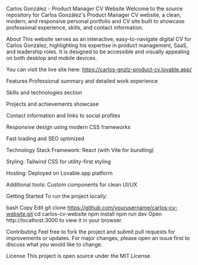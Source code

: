 Carlos González - Product Manager CV Website
Welcome to the source repository for Carlos González's Product Manager CV website, a clean, modern, and responsive personal portfolio and CV site built to showcase professional experience, skills, and contact information.

About
This website serves as an interactive, easy-to-navigate digital CV for Carlos González, highlighting his expertise in product management, SaaS, and leadership roles. It is designed to be accessible and visually appealing on both desktop and mobile devices.

You can visit the live site here:
https://carlos-gnzlz-product-cv.lovable.app/

Features
Professional summary and detailed work experience

Skills and technologies section

Projects and achievements showcase

Contact information and links to social profiles

Responsive design using modern CSS frameworks

Fast loading and SEO optimized

Technology Stack
Framework: React (with Vite for bundling)

Styling: Tailwind CSS for utility-first styling

Hosting: Deployed on Lovable.app platform

Additional tools: Custom components for clean UI/UX

Getting Started
To run the project locally:

bash
Copy
Edit
git clone https://github.com/yourusername/carlos-cv-website.git
cd carlos-cv-website
npm install
npm run dev
Open http://localhost:3000 to view it in your browser.

Contributing
Feel free to fork the project and submit pull requests for improvements or updates. For major changes, please open an issue first to discuss what you would like to change.

License
This project is open source under the MIT License.
